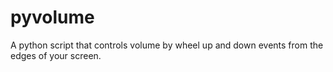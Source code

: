 # pyvolume
A python script that controls volume by wheel up and down events from the edges of your screen.
